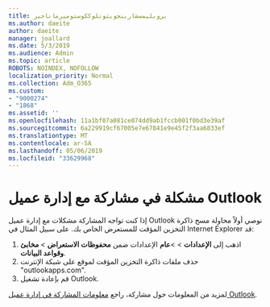 ```yaml
---
title: بروبليمسشارينجويثوتلوككوستوميرماناجير
ms.author: daeite
author: daeite
manager: joallard
ms.date: 5/3/2019
ms.audience: Admin
ms.topic: article
ROBOTS: NOINDEX, NOFOLLOW
localization_priority: Normal
ms.collection: Adm_O365
ms.custom:
- "9000274"
- "1868"
ms.assetid: ''
ms.openlocfilehash: 11a1bf07a081ce074dd9ab1fccb001f0bd3e39af
ms.sourcegitcommit: 6a229919cf67005e7e67841e9e45f2f3aa6833ef
ms.translationtype: MT
ms.contentlocale: ar-SA
ms.lasthandoff: 05/06/2019
ms.locfileid: "33629968"
---
```

# <a name="problems-sharing-with-outlook-customer-manager"></a>مشكلة في مشاركة مع إدارة عميل Outlook 

إذا كنت تواجه المشاركة مشكلات مع إدارة عميل Outlook نوصي أولاً محاولة مسح ذاكرة التخزين المؤقت للمستعرض الخاص بك. على سبيل المثال في Internet Explorer قد:
1. اذهب إلى **الإعدادات** > >**عام** الإعدادات ضمن **محفوظات الاستعراض** > **مخابئ وقواعد البيانات**.
2. حذف ملفات ذاكرة التخزين المؤقت لموقع على شبكة الإنترنت "outlookapps.com".
3. قم بإعادة تشغيل Outlook.

لمزيد من المعلومات حول مشاركة، راجع [معلومات المشاركة في إدارة عميل Outlook](https://support.office.com/article/4f26cc69-67da-4cd5-b344-02d1a4799310%20). 